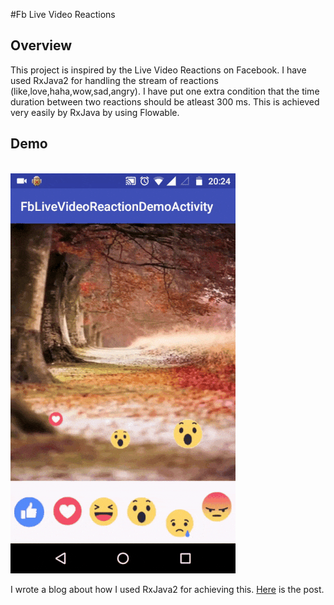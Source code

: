 #Fb Live Video Reactions

## Overview
This project is inspired by the Live Video Reactions on Facebook. I have used RxJava2 for handling the stream of reactions (like,love,haha,wow,sad,angry). I have put one extra condition that the time duration between two reactions should be atleast 300 ms. This is achieved very easily by RxJava by using Flowable<Timed>. 

## Demo
&nbsp; &nbsp; &nbsp; &nbsp; &nbsp; &nbsp; &nbsp; &nbsp; &nbsp; &nbsp; &nbsp; &nbsp; &nbsp; &nbsp; &nbsp; &nbsp; &nbsp; &nbsp; &nbsp; &nbsp; &nbsp; &nbsp; &nbsp; &nbsp; ![](fb_live_video_reactions.gif)

I wrote a blog about how I used RxJava2 for achieving this. [Here](https://medium.com/@anshuljain/rxjava2-demo-1-facebook-live-video-emoticons-streams-10f5211bc62#.mwgmwi7pa) is the post.


